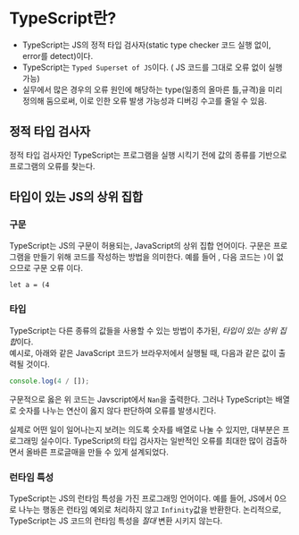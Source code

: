 # TypeScript란?
* TypeScript는 JS의 정적 타입 검사자(static type checker 코드 실행 없이, error를 detect)이다.
* TypeScript는 `Typed Superset of JS`이다. ( JS 코드를 그대로 오류 없이 실행 가능)
* 실무에서 많은 경우의 오류 원인에 해당하는 type(일종의 올마른 틀,규격)을 미리 정의해 둠으로써, 이로 인한 오류 발생 가능성과 디버깅 수고를 줄일 수 있음.

## 정적 타입 검사자

정적 타입 검사자인 TypeScript는 프로그램을 실행 시킥기 전에 값의 종류를 기반으로 프로그램의 오류를 찾는다.

## 타입이 있는 JS의 상위 집합

### 구문
TypeScript는 JS의 구문이 허용되는, JavaScript의 상위 집합 언어이다. 구문은 프로그램을 만들기 위해 코드를 작성하는 방법을 의미한다. 예를 들어 , 다음 코드는 `)`이 없으므로 구문 오류 이다.
```
let a = (4
```

### 타입
TypeScript는 다른 종류의 값들을 사용할 수 있는 방법이 추가된, *타입이 있는 상위 집합*이다.  
예시로, 아래와 같은 JavaScript 코드가 브라우저에서 실행될 때, 다음과 같은 값이 출력될 것이다.

```TypeScript
console.log(4 / []);
```

구문적으로 옳은 위 코드는 Javscript에서 `Nan`을 출력한다. 그러나 TypeScript는 배열로 숫자를 나누는 연산이 옳지 않다 판단하여 오류를 발생시킨다.

실제로 어떤 일이 일어나는지 보려는 의도록 숫자를 배열로 나눌 수 있지만, 대부분은 프로그래밍 실수이다. TypeScript의 타입 검사자는 일반적인 오류를 최대한 많이 검출하면서 올바른 프로글매을 만들 수 있게 설계되었다. 

### 런타임 특성
TypeScript는 JS의 런타임 특성을 가진 프로그래밍 언어이다. 예를 들어, JS에서 0으로 나누는 행동은 런타임 예외로 처리하지 않고 `Infinity`값을 반환한다. 논리적으로, TypeScript는 JS 코드의 런타임 특성을 *절대* 변환 시키지 않는다.

